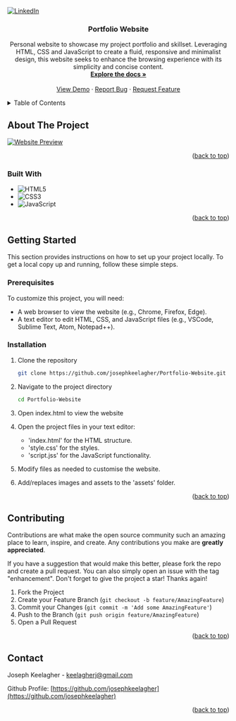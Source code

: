 
<a id="readme-top"></a>
[![LinkedIn][linkedin-shield]][linkedin-url]

<h3 align="center">Portfolio Website</h3>

  <p align="center">
    Personal website to showcase my project portfolio and skillset. Leveraging HTML, CSS and JavaScript to create a fluid, responsive and minimalist design, this website seeks to enhance the browsing experience with its simplicity and concise content.
    <br />
    <a href="https://github.com/josephkeelagher/Portfolio-Website"><strong>Explore the docs »</strong></a>
    <br />
    <br />
    <a href="https://github.com/josephkeelagher/Portfolio-Website">View Demo</a>
    ·
    <a href="https://github.com/josephkeelagher/Portfolio-Website/issues/new?labels=bug&template=bug-report---.md">Report Bug</a>
    ·
    <a href="https://github.com/josephkeelagher/Portfolio-Website/issues/new?labels=enhancement&template=feature-request---.md">Request Feature</a>
  </p>
</div>



<!-- TABLE OF CONTENTS -->
<details>
  <summary>Table of Contents</summary>
  <ol>
    <li>
      <a href="#about-the-project">About The Project</a>
      <ul>
        <li><a href="#built-with">Built With</a></li>
      </ul>
    </li>
    <li>
      <a href="#getting-started">Getting Started</a>
      <ul>
        <li><a href="#prerequisites">Prerequisites</a></li>
        <li><a href="#installation">Installation</a></li>
      </ul>
    </li>
    <li><a href="#contact">Contact</a></li>
  </ol>
</details>



<!-- ABOUT THE PROJECT -->
## About The Project

[![Website Preview](https://media.giphy.com/media/v1.Y2lkPTc5MGI3NjExOHFmZnd3bHgxMjRpMWJ3bXkwbzVhZGVxMGx3NWlpNHRiemo4dzcyeCZlcD12MV9pbnRlcm5hbF9naWZfYnlfaWQmY3Q9Zw/3nC7LJyBYbiF2A57Iu/giphy.gif)](https://media.giphy.com/media/v1.Y2lkPTc5MGI3NjExOHFmZnd3bHgxMjRpMWJ3bXkwbzVhZGVxMGx3NWlpNHRiemo4dzcyeCZlcD12MV9pbnRlcm5hbF9naWZfYnlfaWQmY3Q9Zw/3nC7LJyBYbiF2A57Iu/giphy.gif)

<p align="right">(<a href="#readme-top">back to top</a>)</p>

### Built With

* ![HTML5](https://img.shields.io/badge/html5-%23E34F26.svg?style=for-the-badge&logo=html5&logoColor=white)
* ![CSS3](https://img.shields.io/badge/css3-%231572B6.svg?style=for-the-badge&logo=css3&logoColor=white)
* ![JavaScript](https://img.shields.io/badge/javascript-%23323330.svg?style=for-the-badge&logo=javascript&logoColor=%23F7DF1E)

<p align="right">(<a href="#readme-top">back to top</a>)</p>



<!-- GETTING STARTED -->
## Getting Started

This section provides instructions on how to set up your project locally.
To get a local copy up and running, follow these simple steps.

### Prerequisites

To customize this project, you will need:
- A web browser to view the website (e.g., Chrome, Firefox, Edge).
- A text editor to edit HTML, CSS, and JavaScript files (e.g., VSCode, Sublime Text, Atom, Notepad++).

### Installation

1. Clone the repository
   ```sh
   git clone https://github.com/josephkeelagher/Portfolio-Website.git
   ```

2. Navigate to the project directory 
   ```sh
   cd Portfolio-Website
   ```
3. Open index.html to view the website

4. Open the project files in your text editor:
   - 'index.html' for the HTML structure.
   - 'style.css' for the styles.
   - 'script.jss' for the JavaScript functionality.

5. Modify files as needed to customise the website.
   
6. Add/replaces images and assets to the 'assets' folder.

<p align="right">(<a href="#readme-top">back to top</a>)</p>

<!-- CONTRIBUTING -->
## Contributing

Contributions are what make the open source community such an amazing place to learn, inspire, and create. Any contributions you make are **greatly appreciated**.

If you have a suggestion that would make this better, please fork the repo and create a pull request. You can also simply open an issue with the tag "enhancement".
Don't forget to give the project a star! Thanks again!

1. Fork the Project
2. Create your Feature Branch (`git checkout -b feature/AmazingFeature`)
3. Commit your Changes (`git commit -m 'Add some AmazingFeature'`)
4. Push to the Branch (`git push origin feature/AmazingFeature`)
5. Open a Pull Request

<p align="right">(<a href="#readme-top">back to top</a>)</p>


<!-- CONTACT -->
## Contact

Joseph Keelagher - keelagherj@gmail.com

Github Profile: [https://github.com/josephkeelagher](https://github.com/josephkeelagher)

<p align="right">(<a href="#readme-top">back to top</a>)</p>



<!-- MARKDOWN LINKS & IMAGES -->
<!-- https://www.markdownguide.org/basic-syntax/#reference-style-links -->
[contributors-shield]: https://img.shields.io/github/contributors/github_username/repo_name.svg?style=for-the-badge
[contributors-url]: https://github.com/josephkeelagher/Portfolio-Website/graphs/contributors
[forks-shield]: https://img.shields.io/github/forks/github_username/repo_name.svg?style=for-the-badge
[forks-url]: https://github.com/josephkeelagher/Portfolio-Website/network/members
[stars-shield]: https://img.shields.io/github/stars/github_username/repo_name.svg?style=for-the-badge
[stars-url]: https://github.com/josephkeelagher/Portfolio-Website/stargazers
[issues-shield]: https://img.shields.io/github/issues/github_username/repo_name.svg?style=for-the-badge
[issues-url]: https://github.com/josephkeelagher/Portfolio-Website/issues
[license-shield]: https://img.shields.io/github/license/github_username/repo_name.svg?style=for-the-badge
[license-url]: https://github.com/josephkeelagher/Portfolio-Website/blob/master/LICENSE.txt
[linkedin-shield]: https://img.shields.io/badge/-LinkedIn-black.svg?style=for-the-badge&logo=linkedin&colorB=555
[linkedin-url]: https://linkedin.com/in/josephkeelagher
